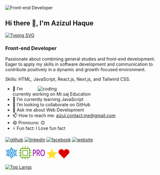 ![Front-end Developer](https://media.licdn.com/dms/image/v2/D5616AQHe4knpGNWr0A/profile-displaybackgroundimage-shrink_350_1400/0/1737736446843?e=1743638400&v=beta&t=9PD7N99ShPZ7swFYmHCFJMaIJkG-4Qmg_glO0yy6E1k)

## Hi there 👋, I'm Azizul Haque
[![Typing SVG](https://readme-typing-svg.demolab.com?font=Fira+Code&pause=1000&width=435&lines=Hi%2CThere!+I+am+a+Front-end+Developer;and+1+years+experience+;and+MERN-stack+Developer)](https://github.com/azizul-haque-dev)

### Front-end Developer

Passionate about combining general studies and front-end development. Eager to apply my
skills in software development and communication to contribute positively in a dynamic and
growth-focused environment.

Skills: HTML, JavaScript, React.js, Next.js, and Tailwind CSS.

<img align="right" alt="coding" width="400" src="https://res.cloudinary.com/dxwqpcseo/image/upload/v1745360736/2_tlbvjx.png">

- 🔭 I’m currently working on Mr.saj Education 
- 🌱 I’m currently learning JavaScript 
- 👯 I’m looking to collaborate on GitHub 
- 💬 Ask me about Web Development 
- 📫 How to reach me: aizul.contact.me@gmail.com
- 😄 Pronouns: 😊 
- ⚡ Fun fact: I Love fun fact

[<img src='https://cdn.jsdelivr.net/npm/simple-icons@3.0.1/icons/github.svg' alt='github' height='40'>](https://github.com/azizul-haque-dev)
[<img src='https://cdn.jsdelivr.net/npm/simple-icons@3.0.1/icons/linkedin.svg' alt='linkedin' height='40'>](https://linkedin.com/in/azizul-haque-8439951b1)
[<img src='https://cdn.jsdelivr.net/npm/simple-icons@3.0.1/icons/facebook.svg' alt='facebook' height='40'>](https://www.facebook.com/profile.php?id=100037711850037)
[<img src='https://cdn.jsdelivr.net/npm/simple-icons@3.0.1/icons/icloud.svg' alt='website' height='40'>](https://azizul.haque.vercel.app)

<a href='https://archiveprogram.github.com/'><img src='https://raw.githubusercontent.com/acervenky/animated-github-badges/master/assets/acbadge.gif' width='40' height='40'></a>
<a href='https://docs.github.com/en/developers'><img src='https://raw.githubusercontent.com/acervenky/animated-github-badges/master/assets/devbadge.gif' width='40' height='40'></a>
<a href='https://github.com/pricing'><img src='https://raw.githubusercontent.com/acervenky/animated-github-badges/master/assets/pro.gif' width='40' height='40'></a>
<a href='https://stars.github.com/'><img src='https://raw.githubusercontent.com/acervenky/animated-github-badges/master/assets/starbadge.gif' width='35' height='35'></a>
<a href='https://docs.github.com/en/github/supporting-the-open-source-community-with-github-sponsors'><img src='https://raw.githubusercontent.com/acervenky/animated-github-badges/master/assets/sponsorbadge.gif' width='35' height='35'></a>

[![Top Langs](https://github-readme-stats.vercel.app/api/top-langs/?username=azizul-haque-dev)](https://github.com/anuraghazra/github-readme-stats)
